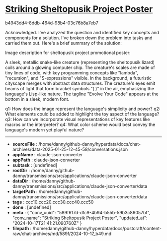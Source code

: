 # [Striking Sheltopusik Project Poster](https://claude.ai/chat/589f617d-dfc9-4b94-b55b-59b3c86057bf)

b4943dd4-8ddb-464d-98b4-03c76b8a7eb7

 Acknowledged. I've analyzed the question and identified key concepts and components for a solution. I've broken down the problem into tasks and carried them out. Here's a brief summary of the solution:

Image description for sheltopusik project promotional poster:

A sleek, metallic snake-like creature (representing the sheltopusik lizard) coils around a glowing computer chip. The creature's scales are made of tiny lines of code, with key programming concepts like "lambda", "recursion", and "S-expressions" visible. In the background, a futuristic cityscape merges with abstract data structures. The creature's eyes emit beams of light that form bracket symbols "( )" in the air, emphasizing the language's Lisp-like nature. The tagline "Evolve Your Code" appears at the bottom in a sleek, modern font.

q1: How does the image represent the language's simplicity and power?
q2: What elements could be added to highlight the toy aspect of the language?
q3: How can we incorporate visual representations of key features like macros or the interpreter?
q4: What color scheme would best convey the language's modern yet playful nature?

---

* **sourceFile** : /home/danny/github-danny/hyperdata/docs/chat-archives/data-2025-01-25-12-45-58/conversations.json
* **appName** : claude-json-converter
* **appPath** : claude-json-converter
* **subtask** : [undefined]
* **rootDir** : /home/danny/github-danny/transmissions/src/applications/claude-json-converter
* **dataDir** : /home/danny/github-danny/transmissions/src/applications/claude-json-converter/data
* **targetPath** : /home/danny/github-danny/transmissions/src/applications/claude-json-converter/data
* **tags** : ccc10.ccc20.ccc30.ccc40.ccc50
* **done** : [undefined]
* **meta** : {
  "conv_uuid": "589f617d-dfc9-4b94-b55b-59b3c86057bf",
  "conv_name": "Striking Sheltopusik Project Poster",
  "updated_at": "2024-10-17T21:41:21.090760Z"
}
* **filepath** : /home/danny/github-danny/hyperdata/docs/postcraft/content-raw/chat-archives/md/589f/2024-10-17_b49.md